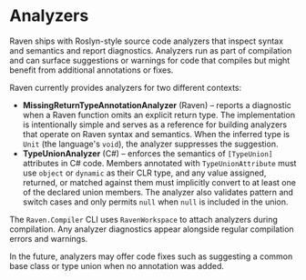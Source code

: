 # Analyzers

Raven ships with Roslyn-style source code analyzers that inspect syntax and semantics and
report diagnostics. Analyzers run as part of compilation and can surface suggestions or
warnings for code that compiles but might benefit from additional annotations or fixes.

Raven currently provides analyzers for two different contexts:

- **MissingReturnTypeAnnotationAnalyzer** (Raven) – reports a diagnostic when a Raven
  function omits an explicit return type. The implementation is intentionally simple and
  serves as a reference for building analyzers that operate on Raven syntax and semantics.
  When the inferred type is `Unit` (the language's `void`), the analyzer suppresses the
  suggestion.
- **TypeUnionAnalyzer** (C#) – enforces the semantics of `[TypeUnion]` attributes in C#
  code. Members annotated with `TypeUnionAttribute` must use `object` or `dynamic` as
  their CLR type, and any value assigned, returned, or matched against them must implicitly
  convert to at least one of the declared union members. The analyzer also validates
  pattern and switch cases and only permits `null` when `null` is included in the union.

The `Raven.Compiler` CLI uses `RavenWorkspace` to attach analyzers during compilation. Any
analyzer diagnostics appear alongside regular compilation errors and warnings.

In the future, analyzers may offer code fixes such as suggesting a common base class or type
union when no annotation was added.
